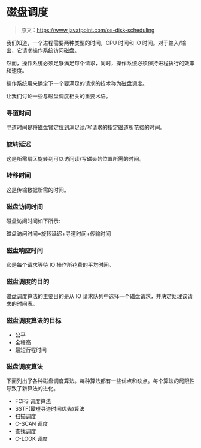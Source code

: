 # 磁盘调度

> 原文：<https://www.javatpoint.com/os-disk-scheduling>

我们知道，一个进程需要两种类型的时间，CPU 时间和 IO 时间。对于输入/输出，它请求操作系统访问磁盘。

然而，操作系统必须足够满足每个请求，同时，操作系统必须保持进程执行的效率和速度。

操作系统用来确定下一个要满足的请求的技术称为磁盘调度。

让我们讨论一些与磁盘调度相关的重要术语。

### 寻道时间

寻道时间是将磁盘臂定位到满足读/写请求的指定磁道所花费的时间。

### 旋转延迟

这是所需扇区旋转到可以访问读/写磁头的位置所需的时间。

### 转移时间

这是传输数据所需的时间。

### 磁盘访问时间

磁盘访问时间如下所示:

磁盘访问时间=旋转延迟+寻道时间+传输时间

### 磁盘响应时间

它是每个请求等待 IO 操作所花费的平均时间。

### 磁盘调度的目的

磁盘调度算法的主要目的是从 IO 请求队列中选择一个磁盘请求，并决定处理该请求的时间表。

### 磁盘调度算法的目标

*   公平
*   全程高
*   最短行程时间

### 磁盘调度算法

下面列出了各种磁盘调度算法。每种算法都有一些优点和缺点。每个算法的局限性导致了新算法的进化。

*   FCFS 调度算法
*   SSTF(最短寻道时间优先)算法
*   扫描调度
*   C-SCAN 调度
*   查找调度
*   C-LOOK 调度